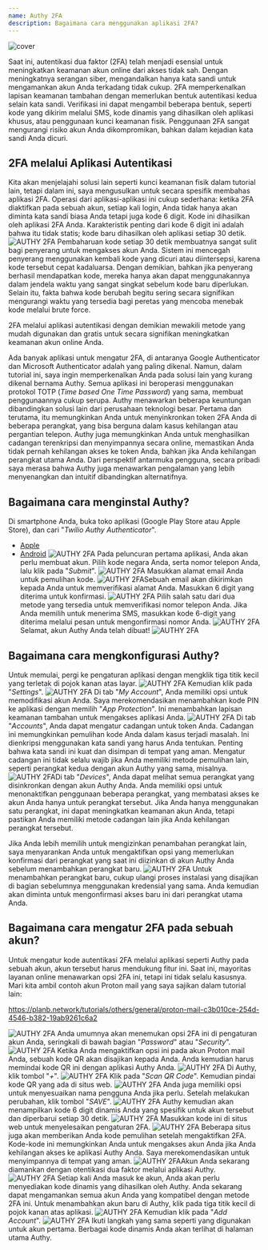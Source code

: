 ```yaml
---
name: Authy 2FA
description: Bagaimana cara menggunakan aplikasi 2FA?
---
```

![cover](assets/cover.webp)

Saat ini, autentikasi dua faktor (2FA) telah menjadi esensial untuk meningkatkan keamanan akun online dari akses tidak sah. Dengan meningkatnya serangan siber, mengandalkan hanya kata sandi untuk mengamankan akun Anda terkadang tidak cukup. 2FA memperkenalkan lapisan keamanan tambahan dengan memerlukan bentuk autentikasi kedua selain kata sandi. Verifikasi ini dapat mengambil beberapa bentuk, seperti kode yang dikirim melalui SMS, kode dinamis yang dihasilkan oleh aplikasi khusus, atau penggunaan kunci keamanan fisik. Penggunaan 2FA sangat mengurangi risiko akun Anda dikompromikan, bahkan dalam kejadian kata sandi Anda dicuri.

## 2FA melalui Aplikasi Autentikasi

Kita akan menjelajahi solusi lain seperti kunci keamanan fisik dalam tutorial lain, tetapi dalam ini, saya mengusulkan untuk secara spesifik membahas aplikasi 2FA. Operasi dari aplikasi-aplikasi ini cukup sederhana: ketika 2FA diaktifkan pada sebuah akun, setiap kali login, Anda tidak hanya akan diminta kata sandi biasa Anda tetapi juga kode 6 digit. Kode ini dihasilkan oleh aplikasi 2FA Anda. Karakteristik penting dari kode 6 digit ini adalah bahwa itu tidak statis; kode baru dihasilkan oleh aplikasi setiap 30 detik.
![AUTHY 2FA](assets/notext/01.webp)
Pembaharuan kode setiap 30 detik membuatnya sangat sulit bagi penyerang untuk mengakses akun Anda. Sistem ini mencegah penyerang menggunakan kembali kode yang dicuri atau diintersepsi, karena kode tersebut cepat kadaluarsa. Dengan demikian, bahkan jika penyerang berhasil mendapatkan kode, mereka hanya akan dapat menggunakannya dalam jendela waktu yang sangat singkat sebelum kode baru diperlukan. Selain itu, fakta bahwa kode berubah begitu sering secara signifikan mengurangi waktu yang tersedia bagi peretas yang mencoba menebak kode melalui brute force.

2FA melalui aplikasi autentikasi dengan demikian mewakili metode yang mudah digunakan dan gratis untuk secara signifikan meningkatkan keamanan akun online Anda.

Ada banyak aplikasi untuk mengatur 2FA, di antaranya Google Authenticator dan Microsoft Authenticator adalah yang paling dikenal. Namun, dalam tutorial ini, saya ingin memperkenalkan Anda pada solusi lain yang kurang dikenal bernama Authy. Semua aplikasi ini beroperasi menggunakan protokol TOTP (*Time based One Time Password*) yang sama, membuat penggunaannya cukup serupa.
Authy menawarkan beberapa keuntungan dibandingkan solusi lain dari perusahaan teknologi besar. Pertama dan terutama, itu memungkinkan Anda untuk menyinkronkan token 2FA Anda di beberapa perangkat, yang bisa berguna dalam kasus kehilangan atau pergantian telepon. Authy juga memungkinkan Anda untuk menghasilkan cadangan terenkripsi dan menyimpannya secara online, memastikan Anda tidak pernah kehilangan akses ke token Anda, bahkan jika Anda kehilangan perangkat utama Anda. Dari perspektif antarmuka pengguna, secara pribadi saya merasa bahwa Authy juga menawarkan pengalaman yang lebih menyenangkan dan intuitif dibandingkan alternatifnya.

## Bagaimana cara menginstal Authy?

Di smartphone Anda, buka toko aplikasi (Google Play Store atau Apple Store), dan cari "*Twilio Authy Authenticator*".

- [Apple](https://apps.apple.com/us/app/twilio-authy/id494168017)
- [Android](https://play.google.com/store/apps/details?id=com.authy.authy)
![AUTHY 2FA](assets/notext/02.webp)
Pada peluncuran pertama aplikasi, Anda akan perlu membuat akun. Pilih kode negara Anda, serta nomor telepon Anda, lalu klik pada "*Submit*".
![AUTHY 2FA](assets/notext/03.webp)
Masukkan alamat email Anda untuk pemulihan kode.
![AUTHY 2FA](assets/notext/04.webp)Sebuah email akan dikirimkan kepada Anda untuk memverifikasi alamat Anda. Masukkan 6 digit yang diterima untuk konfirmasi.
![AUTHY 2FA](assets/notext/05.webp)
Pilih salah satu dari dua metode yang tersedia untuk memverifikasi nomor telepon Anda. Jika Anda memilih untuk menerima SMS, masukkan kode 6-digit yang diterima melalui pesan untuk mengonfirmasi nomor Anda.
![AUTHY 2FA](assets/notext/06.webp)
Selamat, akun Authy Anda telah dibuat!
![AUTHY 2FA](assets/notext/07.webp)
## Bagaimana cara mengkonfigurasi Authy?

Untuk memulai, pergi ke pengaturan aplikasi dengan mengklik tiga titik kecil yang terletak di pojok kanan atas layar.
![AUTHY 2FA](assets/notext/08.webp)
Kemudian klik pada "*Settings*".
![AUTHY 2FA](assets/notext/09.webp)
Di tab "*My Account*", Anda memiliki opsi untuk memodifikasi akun Anda. Saya merekomendasikan menambahkan kode PIN ke aplikasi dengan memilih "*App Protection*". Ini menambahkan lapisan keamanan tambahan untuk mengakses aplikasi Anda.
![AUTHY 2FA](assets/notext/10.webp)
Di tab "*Accounts*", Anda dapat mengatur cadangan untuk token Anda. Cadangan ini memungkinkan pemulihan kode Anda dalam kasus terjadi masalah. Ini dienkripsi menggunakan kata sandi yang harus Anda tentukan. Penting bahwa kata sandi ini kuat dan disimpan di tempat yang aman. Mengatur cadangan ini tidak selalu wajib jika Anda memiliki metode pemulihan lain, seperti perangkat kedua dengan akun Authy yang sama, misalnya.
![AUTHY 2FA](assets/notext/11.webp)Di tab "*Devices*", Anda dapat melihat semua perangkat yang disinkronkan dengan akun Authy Anda. Anda memiliki opsi untuk menonaktifkan penggunaan beberapa perangkat, yang membatasi akses ke akun Anda hanya untuk perangkat tersebut. Jika Anda hanya menggunakan satu perangkat, ini dapat meningkatkan keamanan akun Anda, tetapi pastikan Anda memiliki metode cadangan lain jika Anda kehilangan perangkat tersebut.

Jika Anda lebih memilih untuk mengizinkan penambahan perangkat lain, saya menyarankan Anda untuk mengaktifkan opsi yang memerlukan konfirmasi dari perangkat yang saat ini diizinkan di akun Authy Anda sebelum menambahkan perangkat baru.
![AUTHY 2FA](assets/notext/12.webp)
Untuk menambahkan perangkat baru, cukup ulangi proses instalasi yang disajikan di bagian sebelumnya menggunakan kredensial yang sama. Anda kemudian akan diminta untuk mengonfirmasi akses baru ini dari perangkat utama Anda.

## Bagaimana cara mengatur 2FA pada sebuah akun?

Untuk mengatur kode autentikasi 2FA melalui aplikasi seperti Authy pada sebuah akun, akun tersebut harus mendukung fitur ini. Saat ini, mayoritas layanan online menawarkan opsi 2FA ini, tetapi ini tidak selalu kasusnya. Mari kita ambil contoh akun Proton mail yang saya sajikan dalam tutorial lain:

https://planb.network/tutorials/others/general/proton-mail-c3b010ce-254d-4546-b382-19ab9261c6a2

![AUTHY 2FA](assets/notext/13.webp)
Anda umumnya akan menemukan opsi 2FA ini di pengaturan akun Anda, seringkali di bawah bagian "*Password*" atau "*Security*".
![AUTHY 2FA](assets/notext/14.webp)
Ketika Anda mengaktifkan opsi ini pada akun Proton mail Anda, sebuah kode QR akan disajikan kepada Anda. Anda kemudian harus memindai kode QR ini dengan aplikasi Authy Anda.
![AUTHY 2FA](assets/notext/15.webp)
Di Authy, klik tombol "*+*".
![AUTHY 2FA](assets/notext/16.webp)
Klik pada "*Scan QR Code*". Kemudian pindai kode QR yang ada di situs web. ![AUTHY 2FA](assets/notext/17.webp)
Anda juga memiliki opsi untuk menyesuaikan nama pengguna Anda jika perlu. Setelah melakukan perubahan, klik tombol "*SAVE*".
![AUTHY 2FA](assets/notext/18.webp)
Authy kemudian akan menampilkan kode 6 digit dinamis Anda yang spesifik untuk akun tersebut dan diperbarui setiap 30 detik.
![AUTHY 2FA](assets/notext/19.webp)
Masukkan kode ini di situs web untuk menyelesaikan pengaturan 2FA.
![AUTHY 2FA](assets/notext/20.webp)
Beberapa situs juga akan memberikan Anda kode pemulihan setelah mengaktifkan 2FA. Kode-kode ini memungkinkan Anda untuk mengakses akun Anda jika Anda kehilangan akses ke aplikasi Authy Anda. Saya merekomendasikan untuk menyimpannya di tempat yang aman.
![AUTHY 2FA](assets/notext/21.webp)Akun Anda sekarang diamankan dengan otentikasi dua faktor melalui aplikasi Authy.
![AUTHY 2FA](assets/notext/22.webp)
Setiap kali Anda masuk ke akun, Anda akan perlu menyediakan kode dinamis yang dihasilkan oleh Authy. Anda sekarang dapat mengamankan semua akun Anda yang kompatibel dengan metode 2FA ini. Untuk menambahkan akun baru di Authy, klik pada tiga titik kecil di pojok kanan atas aplikasi.
![AUTHY 2FA](assets/notext/23.webp)
Kemudian klik pada "*Add Account*".
![AUTHY 2FA](assets/notext/24.webp)
Ikuti langkah yang sama seperti yang digunakan untuk akun pertama. Berbagai kode dinamis Anda akan terlihat di halaman utama Authy.
